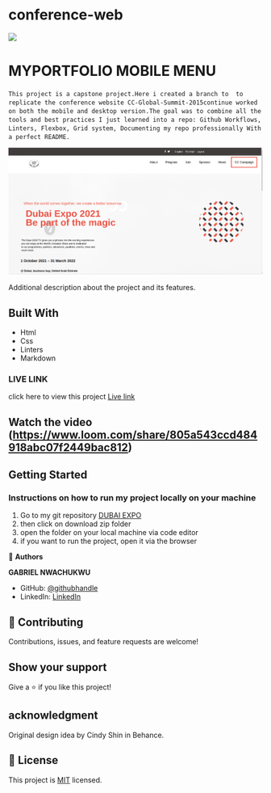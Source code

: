 # conference-web
![](https://img.shields.io/badge/Microverse-blueviolet)

# MYPORTFOLIO MOBILE MENU

`This project is a capstone project.Here i created a branch to  to replicate the conference website CC-Global-Summit-2015continue worked on both the mobile and desktop version.The goal was to combine all the tools and best practices I just learned into a repo: Github Workflows, Linters, Flexbox, Grid system, Documenting my repo professionally With a perfect README.`

![screenshot](images/screen-shot-43.png)

Additional description about the project and its features.

## Built With

- Html
- Css
- Linters
- Markdown

### LIVE LINK
 click here to view this project [Live link](https://gabrielcoder247.github.io/dubaiexpo/)

 ## Watch the video (https://www.loom.com/share/805a543ccd484918abc07f2449bac812)


## Getting Started
### Instructions on how to run my project locally on your machine
1. Go  to my git repository [DUBAI EXPO](https://github.com/gabrielcoder247/dubaiexpo/tree/dynamic-js)
2. then click on download zip folder
3. open the folder on your local machine via code editor
4. if you want to run the project, open it via the browser



👤 **Authors**

**GABRIEL NWACHUKWU**

- GitHub: [@githubhandle](https://github.com/gabrielcoder247)
- LinkedIn: [LinkedIn](https://www.linkedin.com/in/gabriel-nwachukwu-209613173/)


## 🤝 Contributing

Contributions, issues, and feature requests are welcome!


## Show your support

Give a ⭐️ if you like this project!
## acknowledgment
Original design idea by Cindy Shin in Behance.


## 📝 License

This project is [MIT](./MIT.md) licensed.
